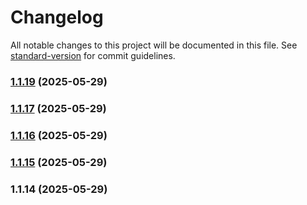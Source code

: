 # Changelog

All notable changes to this project will be documented in this file. See [standard-version](https://github.com/conventional-changelog/standard-version) for commit guidelines.

### [1.1.19](https://github.com/Anadea/chatico/compare/v1.1.17...v1.1.19) (2025-05-29)

### [1.1.17](https://github.com/Anadea/chatico/compare/v1.1.16...v1.1.17) (2025-05-29)

### [1.1.16](https://github.com/Anadea/chatico/compare/v1.1.15...v1.1.16) (2025-05-29)

### [1.1.15](https://github.com/Anadea/chatico/compare/v1.1.14...v1.1.15) (2025-05-29)

### 1.1.14 (2025-05-29)

